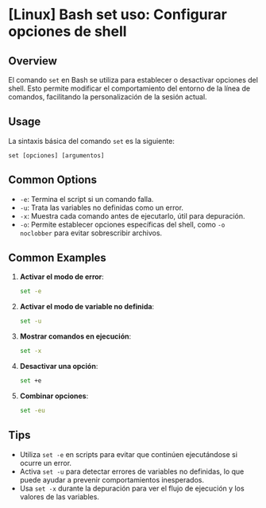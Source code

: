 # [Linux] Bash set uso: Configurar opciones de shell

## Overview
El comando `set` en Bash se utiliza para establecer o desactivar opciones del shell. Esto permite modificar el comportamiento del entorno de la línea de comandos, facilitando la personalización de la sesión actual.

## Usage
La sintaxis básica del comando `set` es la siguiente:

```
set [opciones] [argumentos]
```

## Common Options
- `-e`: Termina el script si un comando falla.
- `-u`: Trata las variables no definidas como un error.
- `-x`: Muestra cada comando antes de ejecutarlo, útil para depuración.
- `-o`: Permite establecer opciones específicas del shell, como `-o noclobber` para evitar sobrescribir archivos.

## Common Examples

1. **Activar el modo de error**:
   ```bash
   set -e
   ```

2. **Activar el modo de variable no definida**:
   ```bash
   set -u
   ```

3. **Mostrar comandos en ejecución**:
   ```bash
   set -x
   ```

4. **Desactivar una opción**:
   ```bash
   set +e
   ```

5. **Combinar opciones**:
   ```bash
   set -eu
   ```

## Tips
- Utiliza `set -e` en scripts para evitar que continúen ejecutándose si ocurre un error.
- Activa `set -u` para detectar errores de variables no definidas, lo que puede ayudar a prevenir comportamientos inesperados.
- Usa `set -x` durante la depuración para ver el flujo de ejecución y los valores de las variables.